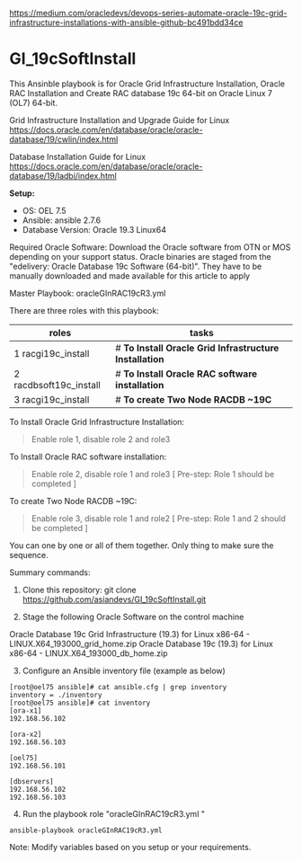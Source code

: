 
https://medium.com/oracledevs/devops-series-automate-oracle-19c-grid-infrastructure-installations-with-ansible-github-bc491bdd34ce


# GI_19cSoftInstall

This Ansinble playbook is for Oracle Grid Infrastructure Installation, Oracle RAC Installation and Create RAC database 19c 64-bit on Oracle Linux 7 (OL7) 64-bit.

Grid Infrastructure Installation and Upgrade Guide for Linux
https://docs.oracle.com/en/database/oracle/oracle-database/19/cwlin/index.html

Database Installation Guide for Linux
https://docs.oracle.com/en/database/oracle/oracle-database/19/ladbi/index.html

**Setup:**
 * OS: OEL 7.5 
 * Ansible: ansible 2.7.6
 * Database Version: Oracle 19.3 Linux64

Required Oracle Software: Download the Oracle software from OTN or MOS depending on your support status. Oracle binaries are staged from the "edelivery: Oracle Database 19c Software (64-bit)". They have to be manually downloaded and made available for this article to apply 

Master Playbook:
oracleGInRAC19cR3.yml

There are three roles with this playbook: 

roles                  | tasks
---------------------- | ---------------------------------
1 racgi19c_install     | # **To Install Oracle Grid Infrastructure Installation**
2 racdbsoft19c_install | # **To Install Oracle RAC software installation**
3 racgi19c_install     | # **To create Two Node RACDB ~19C**

To Install Oracle Grid Infrastructure Installation:
> Enable role 1, disable role 2 and role3

To Install Oracle RAC software installation:
> Enable role 2, disable role 1 and role3 [ Pre-step: Role 1 should be completed ]

To create Two Node RACDB ~19C:
> Enable role 3, disable role 1 and role2 [ Pre-step: Role 1 and 2 should be completed ]

You can one by one or all of them together. Only thing to make sure the sequence.

Summary commands: 

1. Clone this repository:
    git clone https://github.com/asiandevs/GI_19cSoftInstall.git

2. Stage the following Oracle Software on the control machine

Oracle Database 19c Grid Infrastructure (19.3) for Linux x86-64
     - LINUX.X64_193000_grid_home.zip
Oracle Database 19c (19.3) for Linux x86-64 
     - LINUX.X64_193000_db_home.zip

3. Configure an Ansible inventory file (example as below) 
```
[root@oel75 ansible]# cat ansible.cfg | grep inventory
inventory = ./inventory
[root@oel75 ansible]# cat inventory
[ora-x1]
192.168.56.102

[ora-x2]
192.168.56.103

[oel75]
192.168.56.101

[dbservers]
192.168.56.102
192.168.56.103
```
4. Run the playbook role "oracleGInRAC19cR3.yml "
```
ansible-playbook oracleGInRAC19cR3.yml  
```
Note: Modify variables based on you setup or your requirements. 
